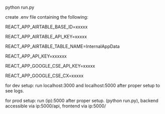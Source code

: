 python run.py


create .env file containing the following:

REACT_APP_AIRTABLE_BASE_ID=xxxxx

REACT_APP_AIRTABLE_API_KEY=xxxxx

REACT_APP_AIRTABLE_TABLE_NAME=InternalAppData

REACT_APP_API_KEY=xxxxxx

REACT_APP_GOOGLE_CSE_API_KEY=xxxxx

REACT_APP_GOOGLE_CSE_CX=xxxxx

for dev setup:
run localhost:3000 and localhost:5000 after proper setup to see logs.

for prod setup:
run (ip):5000 after proper setup. (python run.py), backend accessible via ip:5000/api, frontend via ip:5000/
